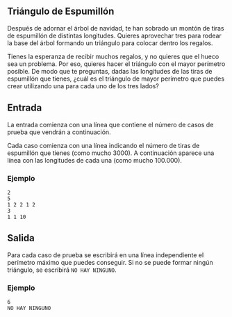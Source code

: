 ## Triángulo de Espumillón

Después de adornar el árbol de navidad, te han sobrado un montón de tiras de espumillón de distintas longitudes. Quieres aprovechar tres para rodear la base del árbol formando un triángulo para colocar dentro los regalos.

Tienes la esperanza de recibir muchos regalos, y no quieres que el hueco sea un problema. Por eso, quieres hacer el triángulo con el mayor perímetro posible. De modo que te preguntas, dadas las longitudes de las tiras de espumillón que tienes, ¿cuál es el triángulo de mayor perímetro que puedes crear utilizando una para cada uno de los tres lados?

## Entrada

La entrada comienza con una línea que contiene el número de casos de prueba que vendrán a continuación.

Cada caso comienza con una línea indicando el número de tiras de espumillón que tienes (como mucho 3000). A continuación aparece una línea con las longitudes de cada una (como mucho 100.000).

### Ejemplo

```
2
5
1 2 2 1 2
3
1 1 10
```

## Salida

Para cada caso de prueba se escribirá en una línea independiente el perímetro máximo que puedes conseguir. Si no se puede formar ningún triángulo, se escribirá `NO HAY NINGUNO`.

### Ejemplo

```
6
NO HAY NINGUNO
```